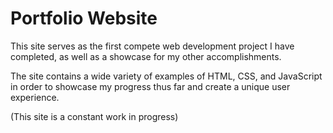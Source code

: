 Portfolio Website
==================

This site serves as the first compete web development project I have completed,
as well as a showcase for my other accomplishments.

The site contains a wide variety of examples of HTML, CSS, and JavaScript in
order to showcase my progress thus far and create a unique user experience.

(This site is a constant work in progress)
